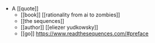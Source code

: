 - A [[quote]]
  - [[book]] [[rationality from ai to zombies]]
  - [[the sequences]]
  - [[author]] [[eliezer yudkowsky]]
  - [[go]] https://www.readthesequences.com/#preface
